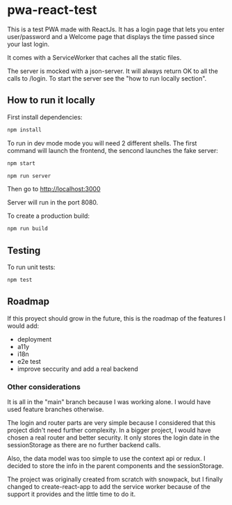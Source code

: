 # pwa-react-test

This is a test PWA made with ReactJs. It has a login page that lets you enter user/password and a Welcome page that displays the time passed since your last login.

It comes with a ServiceWorker that caches all the static files.

The server is mocked with a json-server. It will always return OK to all the calls to /login. To start the server see the "how to run locally section".

## How to run it locally

First install dependencies:

```sh
npm install
```

To run in dev mode mode you will need 2 different shells. The first command will launch the frontend, the sencond launches the fake server:

```sh
npm start
```

```sh
npm run server
```

Then go to [http://localhost:3000](http://localhost:3000)

Server will run in the port 8080.

To create a production build:

```sh
npm run build
```

## Testing

To run unit tests:

```sh
npm test
```

## Roadmap

If this proyect should grow in the future, this is the roadmap of the features I would add:

- deployment
- a11y
- i18n
- e2e test
- improve seccurity and add a real backend

### Other considerations

It is all in the "main" branch because I was working alone. I would have used feature branches otherwise.

The login and router parts are very simple because I considered that this project didn't need further complexity. In a bigger project, I would have chosen a real router and better security. It only stores the login date in the sessionStorage as there are no further backend calls.

Also, the data model was too simple to use the context api or redux. I decided to store the info in the parent components and the sessionStorage.

The project was originally created from scratch with snowpack, but I finally changed to create-react-app to add the service worker because of the support it provides and the little time to do it.
